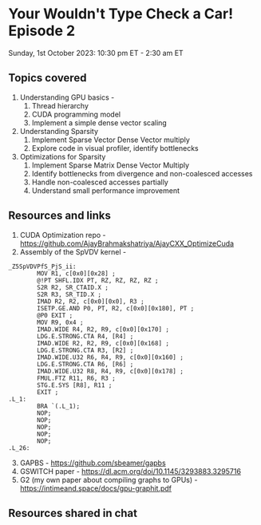 # Your Wouldn't Type Check a Car! Episode 2

Sunday, 1st October 2023: 10:30 pm ET - 2:30 am ET

## Topics covered
1. Understanding GPU basics - 
   1. Thread hierarchy
   2. CUDA programming model
   3. Implement a simple dense vector scaling
2. Understanding Sparsity
   1. Implement Sparse Vector Dense Vector multiply
   2. Explore code in visual profiler, identify bottlenecks
3. Optimizations for Sparsity
   1. Implement Sparse Matrix Dense Vector Multiply
   2. Identify bottlenecks from divergence and non-coalesced accesses
   3. Handle non-coalesced accesses partially
   4. Understand small performance improvement
 
## Resources and links
1. CUDA Optimization repo - https://github.com/AjayBrahmakshatriya/AjayCXX_OptimizeCuda
2. Assembly of the SpVDV kernel - 
```
_Z5SpVDVPfS_PjS_ii:
		MOV R1, c[0x0][0x28] ;
		@!PT SHFL.IDX PT, RZ, RZ, RZ, RZ ;
		S2R R2, SR_CTAID.X ;
		S2R R3, SR_TID.X ;
		IMAD R2, R2, c[0x0][0x0], R3 ;
		ISETP.GE.AND P0, PT, R2, c[0x0][0x180], PT ;
		@P0 EXIT ;
		MOV R9, 0x4 ;
		IMAD.WIDE R4, R2, R9, c[0x0][0x170] ;
		LDG.E.STRONG.CTA R4, [R4] ;
		IMAD.WIDE R2, R2, R9, c[0x0][0x168] ;
		LDG.E.STRONG.CTA R3, [R2] ;
		IMAD.WIDE.U32 R6, R4, R9, c[0x0][0x160] ;
		LDG.E.STRONG.CTA R6, [R6] ;
		IMAD.WIDE.U32 R8, R4, R9, c[0x0][0x178] ;
		FMUL.FTZ R11, R6, R3 ;
		STG.E.SYS [R8], R11 ;
		EXIT ;
.L_1:
		BRA `(.L_1);
		NOP;
		NOP;
		NOP;
		NOP;
		NOP;
.L_26:
```
3. GAPBS - https://github.com/sbeamer/gapbs
4. GSWITCH paper - https://dl.acm.org/doi/10.1145/3293883.3295716
5. G2 (my own paper about compiling graphs to GPUs) - https://intimeand.space/docs/gpu-graphit.pdf

## Resources shared in chat

